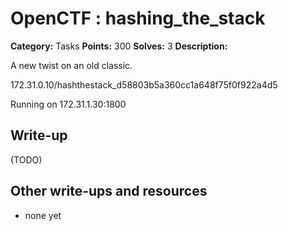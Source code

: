 # OpenCTF : hashing_the_stack

**Category:** Tasks
**Points:** 300
**Solves:** 3
**Description:**

A new twist on an old classic.

172.31.0.10/hashthestack_d58803b5a360cc1a648f75f0f922a4d5

Running on 172.31.1.30:1800

## Write-up

(TODO)

## Other write-ups and resources

* none yet
